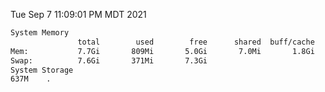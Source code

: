 Tue Sep  7 11:09:01 PM MDT 2021
```bash
System Memory
               total        used        free      shared  buff/cache   available
Mem:           7.7Gi       809Mi       5.0Gi       7.0Mi       1.8Gi       6.5Gi
Swap:          7.6Gi       371Mi       7.3Gi
System Storage
637M	.
```
```bash
